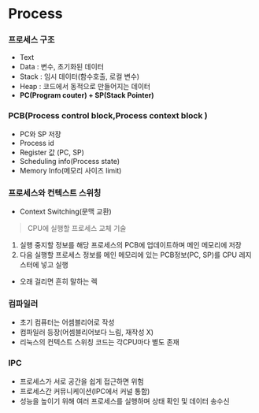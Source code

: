 # Process
### 프로세스 구조
* Text
* Data : 변수, 초기화된 데이터
* Stack : 임시 데이터(함수호출, 로컬 변수)
* Heap : 코드에서 동적으로 만들어지는 데이터
* **PC(Program couter) + SP(Stack Pointer)**
### PCB(Process control block,Process context block )
* PC와 SP 저장
* Process id
* Register 값   (PC, SP)
* Scheduling info(Process state)
* Memory Info(메모리 사이즈 limit)

### 프로세스와 컨텍스트 스위칭
* Context Switching(문맥 교환)
> CPU에 실행할 프로세스 교체 기술
1. 실행 중지할 정보를 해당 프로세스의 PCB에 업데이트하며 메인 메모리에 저장
2. 다음 실행할 프로세스 정보를 메인 메모리에 있는 PCB정보(PC, SP)를 CPU 레지스터에 넣고 실행
* 오래 걸리면 흔히 말하는 렉

### 컴파일러
* 초기 컴퓨터는 어셈블리어로 작성
* 컴파일러 등장(어셈블리어보다 느림, 재작성 X)
* 리눅스의 컨텍스트 스위칭 코드는 각CPU마다 별도 존재

### IPC
* 프로세스가 서로 공간을 쉽게 접근하면 위험
* 프로세스간 커뮤니케이션(IPC에서 커널 통함)
* 성능을 높이기 위해 여러 프로세스를 실행하며 상태 확인 및 데이터 송수신